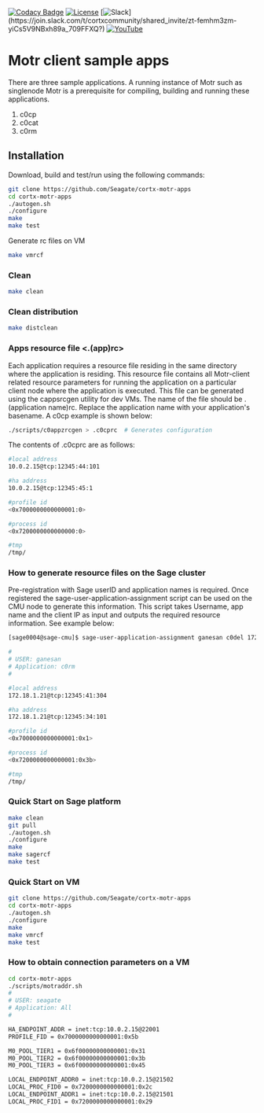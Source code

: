 [![Codacy Badge](https://app.codacy.com/project/badge/Grade/7d9b003bbaeb449dac098b2bf72197fa)](https://www.codacy.com/gh/Seagate/m0client-sample-apps/dashboard?utm_source=github.com&amp;utm_medium=referral&amp;utm_content=Seagate/m0client-sample-apps&amp;utm_campaign=Badge_Grade)
[![License](https://img.shields.io/badge/License-Apache%202.0-blue.svg)](https://github.com/Seagate/cortx-motr-apps/blob/main/LICENSE) [![Slack](https://img.shields.io/badge/chat-on%20Slack-blue")](https://join.slack.com/t/cortxcommunity/shared_invite/zt-femhm3zm-yiCs5V9NBxh89a_709FFXQ?) [![YouTube](https://img.shields.io/badge/Video-YouTube-red)](https://cortx.link/videos)

# Motr client sample apps

There are three sample applications.
A running instance of Motr such as singlenode Motr is a prerequisite for
compiling, building and running these applications. 

1.	c0cp
2.	c0cat
3.	c0rm

## Installation
Download, build and test/run using the following commands:
```sh
git clone https://github.com/Seagate/cortx-motr-apps
cd cortx-motr-apps
./autogen.sh
./configure
make
make test
```
Generate rc files on VM
```sh
make vmrcf
```
### Clean 
```sh
make clean
```
### Clean distribution
```sh
make distclean
```
### Apps resource file <.(app)rc>
Each application requires a resource file residing in the same directory
where the application is residing. This resource file contains all
Motr-client related resource parameters for running the application
on a particular client node where the application is executed.
This file can be generated using the cappsrcgen utility for dev VMs.
The name of the file should be .(application name)rc. Replace the
application name with your application's basename. A c0cp example
is shown below:

```sh
./scripts/c0appzrcgen > .c0cprc  # Generates configuration
```

The contents of .c0cprc are as follows:
```sh
#local address
10.0.2.15@tcp:12345:44:101

#ha address
10.0.2.15@tcp:12345:45:1

#profile id
<0x7000000000000001:0>

#process id
<0x7200000000000000:0>

#tmp
/tmp/
```

### How to generate resource files on the Sage cluster

Pre-registration with Sage userID and application names is required.
Once registered the sage-user-application-assignment script can be used
on the CMU node to generate this information. This script takes Username,
app name and the client IP as input and outputs the required resource
information. See example below:

```sh
[sage0004@sage-cmu]$ sage-user-application-assignment ganesan c0del 172.18.1.21

#
# USER: ganesan
# Application: c0rm
#

#local address
172.18.1.21@tcp:12345:41:304

#ha address
172.18.1.21@tcp:12345:34:101

#profile id
<0x7000000000000001:0x1>

#process id
<0x7200000000000001:0x3b>

#tmp
/tmp/
```

### Quick Start on Sage platform
```sh
make clean
git pull
./autogen.sh
./configure
make 
make sagercf
make test
```
### Quick Start on VM
```sh
git clone https://github.com/Seagate/cortx-motr-apps
cd cortx-motr-apps
./autogen.sh
./configure
make 
make vmrcf
make test
```
### How to obtain connection parameters on a VM
```sh
cd cortx-motr-apps
./scripts/motraddr.sh 
#
# USER: seagate
# Application: All
#

HA_ENDPOINT_ADDR = inet:tcp:10.0.2.15@22001
PROFILE_FID = 0x7000000000000001:0x5b

M0_POOL_TIER1 = 0x6f00000000000001:0x31
M0_POOL_TIER2 = 0x6f00000000000001:0x3b
M0_POOL_TIER3 = 0x6f00000000000001:0x45

LOCAL_ENDPOINT_ADDR0 = inet:tcp:10.0.2.15@21502
LOCAL_PROC_FID0 = 0x7200000000000001:0x2c
LOCAL_ENDPOINT_ADDR1 = inet:tcp:10.0.2.15@21501
LOCAL_PROC_FID1 = 0x7200000000000001:0x29
```
